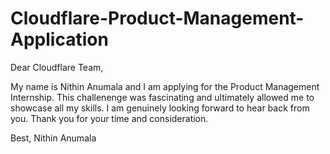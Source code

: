 # Cloudflare-Product-Management-Application
Dear Cloudflare Team,

My name is Nithin Anumala and I am applying for the Product Management Internship. This challenenge was fascinating and ultimately allowed me to showcase all my skills. I am genuinely looking forward to hear back from you. Thank you for your time and consideration.

Best,
Nithin Anumala

